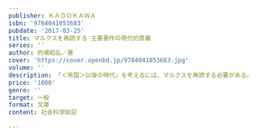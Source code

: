 ```yaml
---
publisher: ＫＡＤＯＫＡＷＡ
isbn: '9784041053683'
pubdate: '2017-03-25'
title: マルクスを再読する 主要著作の現代的意義
series: ''
author: 的場昭弘／著
cover: 'https://cover.openbd.jp/9784041053683.jpg'
volume: ''
description: 「＜帝国＞以後の時代」を考えるには、マルクスを再読する必要がある。
price: '1000'
genre: ''
target: 一般
format: 文庫
content: 社会科学総記

---
```

